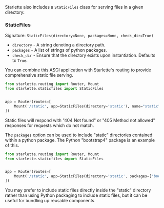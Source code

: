 
Starlette also includes a `StaticFiles` class for serving files in a given directory:

### StaticFiles

Signature: `StaticFiles(directory=None, packages=None, check_dir=True)`

* `directory` - A string denoting a directory path.
* `packages` - A list of strings of python packages.
* `check_dir` - Ensure that the directory exists upon instantiation. Defaults to `True`.

You can combine this ASGI application with Starlette's routing to provide
comprehensive static file serving.

```python
from starlette.routing import Router, Mount
from starlette.staticfiles import StaticFiles


app = Router(routes=[
    Mount('/static', app=StaticFiles(directory='static'), name="static"),
])
```

Static files will respond with "404 Not found" or "405 Method not allowed"
responses for requests which do not match.

The `packages` option can be used to include "static" directories contained within
a python package. The Python "bootstrap4" package is an example of this.

```python
from starlette.routing import Router, Mount
from starlette.staticfiles import StaticFiles


app = Router(routes=[
    Mount('/static', app=StaticFiles(directory='static', packages=['bootstrap4']), name="static"),
])
```

You may prefer to include static files directly inside the "static" directory
rather than using Python packaging to include static files, but it can be useful
for bundling up reusable components.
